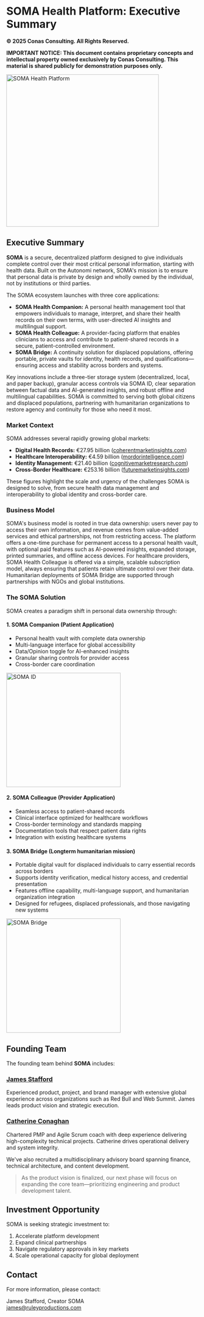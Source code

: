 # SOMA Health Platform: Executive Summary

**© 2025 Conas Consulting. All Rights Reserved.**

**IMPORTANT NOTICE: This document contains proprietary concepts and intellectual property owned exclusively by Conas Consulting. This material is shared publicly for demonstration purposes only.**

<img src="https://static.wixstatic.com/media/afc39f_d083e6a050b841a0bc83b72924531191~mv2.png" alt="SOMA Health Platform" width="400"/>

## Executive Summary

**SOMA** is a secure, decentralized platform designed to give individuals complete control over their most critical personal information, starting with health data. Built on the Autonomi network, SOMA's mission is to ensure that personal data is private by design and wholly owned by the individual, not by institutions or third parties.

The SOMA ecosystem launches with three core applications:

- **SOMA Health Companion:** A personal health management tool that empowers individuals to manage, interpret, and share their health records on their own terms, with user-directed AI insights and multilingual support.
- **SOMA Health Colleague:** A provider-facing platform that enables clinicians to access and contribute to patient-shared records in a secure, patient-controlled environment.
- **SOMA Bridge:** A continuity solution for displaced populations, offering portable, private vaults for identity, health records, and qualifications—ensuring access and stability across borders and systems.

Key innovations include a three-tier storage system (decentralized, local, and paper backup), granular access controls via SOMA ID, clear separation between factual data and AI-generated insights, and robust offline and multilingual capabilities. SOMA is committed to serving both global citizens and displaced populations, partnering with humanitarian organizations to restore agency and continuity for those who need it most.

### Market Context

SOMA addresses several rapidly growing global markets:

- **Digital Health Records:** €27.95 billion ([coherentmarketinsights.com](https://www.coherentmarketinsights.com/))
- **Healthcare Interoperability:** €4.59 billion ([mordorintelligence.com](https://www.mordorintelligence.com/))
- **Identity Management:** €21.40 billion ([cognitivemarketresearch.com](https://www.cognitivemarketresearch.com/))
- **Cross-Border Healthcare:** €253.16 billion ([futuremarketinsights.com](https://www.futuremarketinsights.com/))

These figures highlight the scale and urgency of the challenges SOMA is designed to solve, from secure health data management and interoperability to global identity and cross-border care.

### Business Model

SOMA's business model is rooted in true data ownership: users never pay to access their own information, and revenue comes from value-added services and ethical partnerships, not from restricting access. The platform offers a one-time purchase for permanent access to a personal health vault, with optional paid features such as AI-powered insights, expanded storage, printed summaries, and offline access devices. For healthcare providers, SOMA Health Colleague is offered via a simple, scalable subscription model, always ensuring that patients retain ultimate control over their data. Humanitarian deployments of SOMA Bridge are supported through partnerships with NGOs and global institutions.

### The SOMA Solution

SOMA creates a paradigm shift in personal data ownership through:

#### 1. SOMA Companion (Patient Application)
- Personal health vault with complete data ownership
- Multi-language interface for global accessibility
- Data/Opinion toggle for AI-enhanced insights
- Granular sharing controls for provider access
- Cross-border care coordination

<img src="https://static.wixstatic.com/media/afc39f_570d18746af94c1194c513b7b23a3945~mv2.png" alt="SOMA ID" width="300"/>

#### 2. SOMA Colleague (Provider Application)
- Seamless access to patient-shared records
- Clinical interface optimized for healthcare workflows
- Cross-border terminology and standards mapping
- Documentation tools that respect patient data rights
- Integration with existing healthcare systems

#### 3. SOMA Bridge (Longterm humanitarian mission)
- Portable digital vault for displaced individuals to carry essential records across borders
- Supports identity verification, medical history access, and credential presentation  
- Features offline capability, multi-language support, and humanitarian organization integration
- Designed for refugees, displaced professionals, and those navigating new systems

<img src="https://static.wixstatic.com/media/afc39f_02068bd3082742128ba57b3e17af2e5b~mv2.png" alt="SOMA Bridge" width="300"/>

## Founding Team

The founding team behind **SOMA** includes:

### [James Stafford](https://www.linkedin.com/in/james-stafford-50334962/)
Experienced product, project, and brand manager with extensive global experience across organizations such as Red Bull and Web Summit. James leads product vision and strategic execution.

### [Catherine Conaghan](https://www.linkedin.com/in/catherine-conaghan/)
Chartered PMP and Agile Scrum coach with deep experience delivering high-complexity technical projects. Catherine drives operational delivery and system integrity.

We've also recruited a multidisciplinary advisory board spanning finance, technical architecture, and content development.

> As the product vision is finalized, our next phase will focus on expanding the core team—prioritizing engineering and product development talent.

## Investment Opportunity
SOMA is seeking strategic investment to:
1. Accelerate platform development
2. Expand clinical partnerships
3. Navigate regulatory approvals in key markets
4. Scale operational capacity for global deployment

## Contact

For more information, please contact:

James Stafford, Creator SOMA  
james@ruleyproductions.com